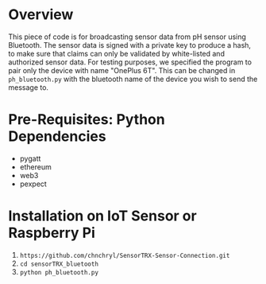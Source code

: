 # Overview

This piece of code is for broadcasting sensor data from pH sensor using Bluetooth. The sensor data is signed with a private key to produce a hash, to make sure that claims can only be validated by white-listed and authorized sensor data. For testing purposes, we specified the program to pair only the device with name "OnePlus 6T". This can be changed in `ph_bluetooth.py` with the bluetooth name of the device you wish to send the message to.

# Pre-Requisites: Python Dependencies
- pygatt 
- ethereum
- web3
- pexpect

# Installation on IoT Sensor or Raspberry Pi
1. `https://github.com/chnchryl/SensorTRX-Sensor-Connection.git`
3. `cd sensorTRX_bluetooth`
4. `python ph_bluetooth.py`
